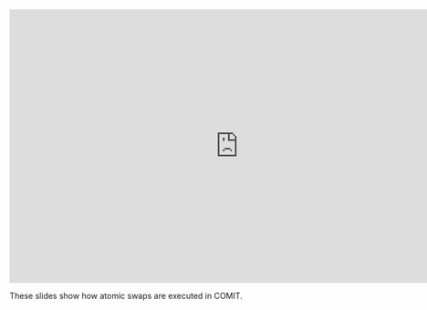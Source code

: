 <iframe 
    src="https://docs.google.com/presentation/d/e/2PACX-1vTSToxZxKhOjfUWHVL5sjjjyGTdEXubjM3TpOpK-qR5Cjs7b6Tda9ZoX6n_NdM9iqgXBGOtPcPnjHAA/embed?start=false&loop=false&delayms=1000"
    frameborder="0"
    width="801"
    height="480"
    allowfullscreen="true"
    mozallowfullscreen="true"
    webkitallowfullscreen="true">
</iframe>

These slides show how atomic swaps are executed in COMIT.

